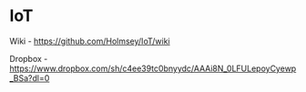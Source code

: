 # IoT
Wiki - https://github.com/Holmsey/IoT/wiki

Dropbox - https://www.dropbox.com/sh/c4ee39tc0bnyydc/AAAi8N_0LFULepoyCyewp_BSa?dl=0
